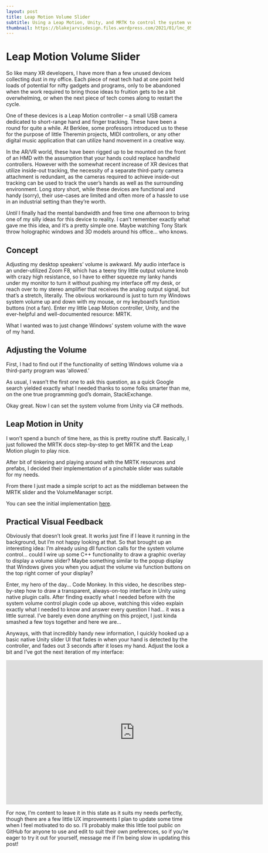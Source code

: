 ```yaml
---
layout: post
title: Leap Motion Volume Slider
subtitle: Using a Leap Motion, Unity, and MRTK to control the system volume of my computer with my hands.
thumbnail: https://blakejarvisdesign.files.wordpress.com/2021/01/lmc_05.jpg
---
```


# Leap Motion Volume Slider

So like many XR developers, I have more than a few unused devices collecting dust in my office. Each piece of neat tech had at one point held loads of potential for nifty gadgets and programs, only to be abandoned when the work required to bring those ideas to fruition gets to be a bit overwhelming, or when the next piece of tech comes along to restart the cycle.

One of these devices is a Leap Motion controller – a small USB camera dedicated to short-range hand and finger tracking. These have been a round for quite a while. At Berklee, some professors introduced us to these for the purpose of little Theremin projects, MIDI controllers, or any other digital music application that can utilize hand movement in a creative way.

In the AR/VR world, these have been rigged up to be mounted on the front of an HMD with the assumption that your hands could replace handheld controllers. However with the somewhat recent increase of XR devices that utilize inside-out tracking, the necessity of a separate third-party camera attachment is redundant, as the cameras required to achieve inside-out tracking can be used to track the user’s hands as well as the surrounding environment. Long story short, while these devices are functional and handy (sorry), their use-cases are limited and often more of a hassle to use in an industrial setting than they’re worth.

*Until* I finally had the mental bandwidth and free time one afternoon to bring one of my silly ideas for this device to reality. I can’t remember exactly what gave me this idea, and it’s a pretty simple one. Maybe watching Tony Stark throw holographic windows and 3D models around his office… who knows.

## Concept

Adjusting my desktop speakers’ volume is awkward. My audio interface is an under-utilized Zoom F8, which has a teeny tiny little output volume knob with crazy high resistance, so I have to either squeeze my lanky hands under my monitor to turn it without pushing my interface off my desk, or reach over to my stereo amplifier that receives the analog output signal, but that’s a stretch, literally. The obvious workaround is just to turn my Windows system volume up and down with my mouse, or my keyboard’s function buttons (not a fan). Enter my little Leap Motion controller, Unity, and the ever-helpful and well-documented resource: MRTK.

What I wanted was to just change Windows’ system volume with the wave of my hand.

## Adjusting the Volume

First, I had to find out if the functionality of setting Windows volume via a third-party program was ‘allowed.’

As usual, I wasn’t the first one to ask this question, as a quick Google search yielded exactly what I needed thanks to some folks smarter than me, on the one true programming god’s domain, StackExchange.

Okay great. Now I can set the system volume from Unity via C# methods.

## Leap Motion in Unity

I won’t spend a bunch of time here, as this is pretty routine stuff. Basically, I just followed the MRTK docs step-by-step to get MRTK and the Leap Motion plugin to play nice.

After bit of tinkering and playing around with the MRTK resources and prefabs, I decided their implementation of a pinchable slider was suitable for my needs.

From there I just made a simple script to act as the middleman between the MRTK slider and the VolumeManager script.

You can see the initial implementation [here](https://www.instagram.com/p/CI_1sEVn5_9/?ig_rid=787b1ef9-9dc7-4d57-950f-7df59769a664).

## Practical Visual Feedback

Obviously that doesn’t look great. It works just fine if I leave it running in the background, but I’m not happy looking at that. So that brought up an interesting idea: I’m already using dll function calls for the system volume control… could I wire up some C++ functionality to draw a graphic overlay to display a volume slider? Maybe something similar to the popup display that Windows gives you when you adjust the volume via function buttons on the top right corner of your display?

Enter, my hero of the day… Code Monkey. In this video, he describes step-by-step how to draw a transparent, always-on-top interface in Unity using native plugin calls. After finding exactly what I needed before with the system volume control plugin code up above, watching this video explain exactly what I needed to know and answer every question I had… it was a little surreal. I’ve barely even done anything on this project, I just kinda smashed a few toys together and here we are…

Anyways, with that incredibly handy new information, I quickly hooked up a basic native Unity slider UI that fades in when your hand is detected by the controller, and fades out 3 seconds after it loses my hand. Adjust the look a bit and I’ve got the next iteration of my interface:

<iframe width="700" height="394" src="https://www.youtube.com/embed/8O4_sYaogAI" title="YouTube video player" frameborder="0" allow="accelerometer; autoplay; clipboard-write; encrypted-media; gyroscope; picture-in-picture" allowfullscreen></iframe>

For now, I’m content to leave it in this state as it suits my needs perfectly, though there are a few little UX improvements I plan to update some time when I feel motivated to do so. I’ll probably make this little tool public on GitHub for anyone to use and edit to suit their own preferences, so if you’re eager to try it out for yourself, message me if I’m being slow in updating this post!